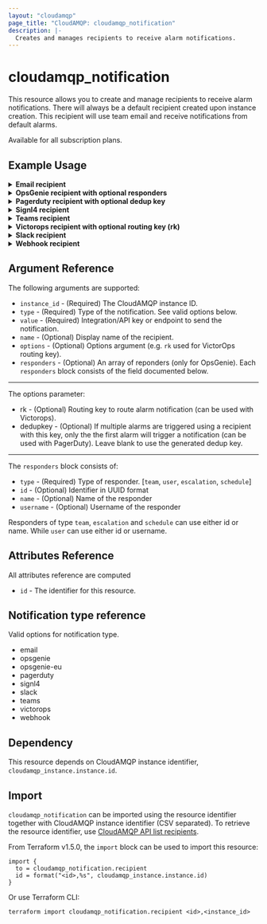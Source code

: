 ```yaml
---
layout: "cloudamqp"
page_title: "CloudAMQP: cloudamqp_notification"
description: |-
  Creates and manages recipients to receive alarm notifications.
---
```


# cloudamqp_notification

This resource allows you to create and manage recipients to receive alarm notifications. There will
always be a default recipient created upon instance creation. This recipient will use team email and
receive notifications from default alarms.

Available for all subscription plans.

## Example Usage

<details>
  <summary>
    <b>Email recipient</b>
  </summary>

```hcl
resource "cloudamqp_notification" "email_recipient" {
  instance_id = cloudamqp_instance.instance.id
  type        = "email"
  value       = "alarm@example.com"
  name        = "alarm"
}
```

</details>

<details>
  <summary>
    <b>OpsGenie recipient with optional responders</b>
  </summary>

```hcl
resource "cloudamqp_notification" "opsgenie_recipient" {
  instance_id = cloudamqp_instance.instance.id
  type        = "opsgenie" # or "opsgenie-eu"
  value       = "<api-key>"
  name        = "OpsGenie"
  responders {
    type = "team"
    id   = "<team-uuid>"
  }
  responders {
    type      = "user"
    username  = "<username>"
  }
}
```

</details>

<details>
  <summary>
    <b>Pagerduty recipient with optional dedup key</b>
  </summary>

```hcl
resource "cloudamqp_notification" "pagerduty_recipient" {
  instance_id = cloudamqp_instance.instance.id
  type        = "pagerduty"
  value       = "<integration-key>"
  name        = "PagerDuty"
  options     = {
    "dedupkey" = "DEDUPKEY"
  }
}
```

</details>

<details>
  <summary>
    <b>Signl4 recipient</b>
  </summary>

```hcl
resource "cloudamqp_notification" "signl4_recipient" {
  instance_id = cloudamqp_instance.instance.id
  type        = "signl4"
  value       = "<team-secret>"
  name        = "Signl4"
}
```

</details>

<details>
  <summary>
    <b>Teams recipient</b>
  </summary>

```hcl
resource "cloudamqp_notification" "teams_recipient" {
  instance_id = cloudamqp_instance.instance.id
  type        = "teams"
  value       = "<teams-webhook-url>"
  name        = "Teams"
}
```

</details>

<details>
  <summary>
    <b>Victorops recipient with optional routing key (rk)</b>
  </summary>

```hcl
resource "cloudamqp_notification" "victorops_recipient" {
  instance_id = cloudamqp_instance.instance.id
  type        = "victorops"
  value       = "<integration-key>"
  name        = "Victorops"
  options     = {
    "rk" = "ROUTINGKEY"
  }
}
```

</details>

<details>
  <summary>
    <b>Slack recipient</b>
  </summary>

```hcl
resource "cloudamqp_notification" "slack_recipient" {
  instance_id = cloudamqp_instance.instance.id
  type        = "slack"
  value       = "<slack-webhook-url>"
  name        = "Slack webhook recipient"
}
```

</details>

<details>
  <summary>
    <b>Webhook recipient</b>
  </summary>

```hcl
resource "cloudamqp_notification" "webhook_recipient" {
  instance_id = cloudamqp_instance.instance.id
  type        = "webhook"
  value       = "<webhook-url>"
  name        = "Webhook"
}
```

</details>

## Argument Reference

The following arguments are supported:

* `instance_id` - (Required) The CloudAMQP instance ID.
* `type`        - (Required) Type of the notification. See valid options below.
* `value`       - (Required) Integration/API key or endpoint to send the notification.
* `name`        - (Optional) Display name of the recipient.
* `options`     - (Optional) Options argument (e.g. `rk` used for VictorOps routing key).
* `responders`  - (Optional) An array of reponders (only for OpsGenie). Each `responders` block
                  consists of the field documented below.

___

The options parameter:

* rk        - (Optional) Routing key to route alarm notification (can be used with Victorops).
* dedupkey  - (Optional) If multiple alarms are triggered using a recipient with this key, only the
              the first alarm will trigger a notification (can be used with PagerDuty). Leave blank
              to use the generated dedup key.

___

The `responders` block consists of:

* `type`      - (Required) Type of responder. [`team`, `user`, `escalation`, `schedule`]
* `id`        - (Optional) Identifier in UUID format
* `name`      - (Optional) Name of the responder
* `username`  - (Optional) Username of the responder

Responders of type `team`, `escalation` and `schedule` can use either id or name.
While `user` can use either id or username.

## Attributes Reference

All attributes reference are computed

* `id`  - The identifier for this resource.

## Notification type reference

Valid options for notification type.

* email
* opsgenie
* opsgenie-eu
* pagerduty
* signl4
* slack
* teams
* victorops
* webhook

## Dependency

This resource depends on CloudAMQP instance identifier, `cloudamqp_instance.instance.id`.

## Import

`cloudamqp_notification` can be imported using the resource identifier together with CloudAMQP
instance identifier (CSV separated). To retrieve the resource identifier, use
[CloudAMQP API list recipients].

From Terraform v1.5.0, the `import` block can be used to import this resource:

```hcl
import {
  to = cloudamqp_notification.recipient
  id = format("<id>,%s", cloudamqp_instance.instance.id)
}
```

Or use Terraform CLI:

`terraform import cloudamqp_notification.recipient <id>,<instance_id>`

[CloudAMQP API list recipients]: https://docs.cloudamqp.com/cloudamqp_api.html#list-recipients
